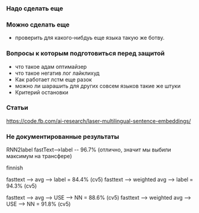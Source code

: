 ### Надо сделать  еще 
 

### Можно сделать еще

- проверить для какого-нибдуь  еще языка такую же ботву. 


### Вопросы к которым подготовиться перед защитой

- что такое адам оптимайзер
- что такое негатив лог  лайклихуд
- Как работает  лстм еще разок
- можно ли шарашить для других совсем языков такие же штуки
- Критерий остановки


### Статьи
https://code.fb.com/ai-research/laser-multilingual-sentence-embeddings/

### Не документированные результаты

RNN2label fastText-->label -- 96.7% (отлично, значит мы выбили максимум на трансфере)


finnish

fasttext --> avg --> label = 84.4% (cv5)
fasttext --> weighted avg --> label = 94.3% (cv5)

fasttext --> avg --> USE --> NN = 88.6% (cv5)
fasttext --> weighted avg --> USE --> NN = 91.8% (cv5)


